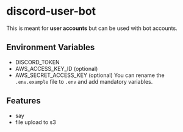 # discord-user-bot
This is meant for **user accounts** but can be used with bot accounts.
## Environment Variables
- DISCORD_TOKEN
- AWS_ACCESS_KEY_ID (optional)
- AWS_SECRET_ACCESS_KEY (optional)
You can rename the `.env.example` file to `.env` and add mandatory variables.

## Features
- say
- file upload to s3